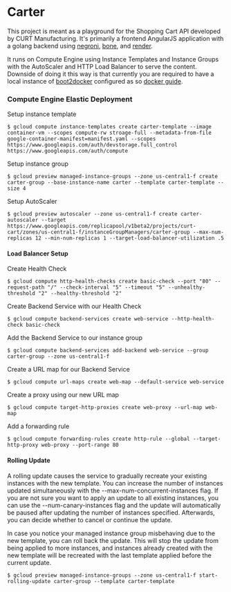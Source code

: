 Carter
========

This project is meant as a playground for the Shopping Cart API developed
by CURT Manufacturing. It's primarily a frontend AngularJS application
with a golang backend using [negroni](https://github.com/codegangsta/negroni),
[bone](https://github.com/squiidz/bone), and [render](https://github.com/unrolled/render).

It runs on Compute Engine using Instance Templates and Instance Groups with
the AutoScaler and HTTP Load Balancer to serve the content. Downside of doing it
this way is that currently you are required to have a local instance of
[boot2docker](http://boot2docker.io/) configured as
so [docker guide](https://docs.docker.com/installation/mac/).


### Compute Engine Elastic Deployment

Setup instance template
```shell
$ gcloud compute instance-templates create carter-template --image container-vm --scopes compute-rw stroage-full --metadata-from-file google-container-manifest=manifest.yaml --scopes https://www.googleapis.com/auth/devstorage.full_control https://www.googleapis.com/auth/compute
```

Setup instance group
```shell
$ gcloud preview managed-instance-groups --zone us-central1-f create carter-group --base-instance-name carter --template carter-template --size 4
```

Setup AutoScaler
```shell
$ gcloud preview autoscaler --zone us-central1-f create carter-autoscaler --target https://www.googleapis.com/replicapool/v1beta2/projects/curt-cart/zones/us-central1-f/instanceGroupManagers/carter-group --max-num-replicas 12 --min-num-replicas 1 --target-load-balancer-utilization .5
```

#### Load Balancer Setup

Create Health Check
```shell
$ gcloud compute http-health-checks create basic-check --port "80" --request-path "/" --check-interval "5" --timeout "5" --unhealthy-threshold "2" --healthy-threshold "2"
```

Create Backend Service with our Health Check
```shell
$ gcloud compute backend-services create web-service --http-health-check basic-check
```

Add the Backend Service to our instance group
```shell
$ gcloud compute backend-services add-backend web-service --group carter-group --zone us-central1-f
```

Create a URL map for our Backend Service
```shell
$ gcloud compute url-maps create web-map --default-service web-service
```

Create a proxy using our new URL map
```shell
$ gcloud compute target-http-proxies create web-proxy --url-map web-map
```

Add a forwarding rule
```shell
$ gcloud compute forwarding-rules create http-rule --global --target-http-proxy web-proxy --port-range 80
```

#### Rolling Update

A rolling update causes the service to gradually recreate your existing instances
with the new template. You can increase the number of instances updated
simultaneously with the --max-num-concurrent-instances flag. If you are not
sure you want to apply an update to all existing instances, you can use the
--num-canary-instances flag and the update will automatically be paused after
updating the number of instances specified. Afterwards, you can decide whether
to cancel or continue the update.

In case you notice your managed instance group misbehaving due to the new
template, you can roll back the update. This will stop the update from being
applied to more instances, and instances already created with the new template
will be recreated with the last template applied before the current update.

```shell
$ gcloud preview managed-instance-groups --zone us-central1-f start-rolling-update carter-group --template carter-template
```
